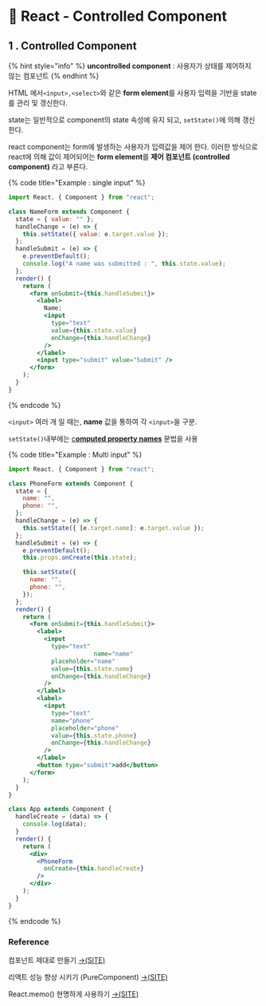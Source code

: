 # 📄 React - Controlled Component

## 1 . Controlled Component 

{% hint style="info" %}
**uncontrolled component**  :  사용자가 상태를 제어하지 않는 컴포넌트
{% endhint %}

HTML 에서`<input>,<select>`와 같은 **form element**를  사용자 입력을 기반을 state를 관리 및 갱신한다.

state는 일반적으로 component의 state 속성에 유지 되고, `setState()`에 의해 갱신한다.

react component는 form에 발생하는 사용자가 입력값을 제어 한다.  이러한 방식으로 react에 의해 값이 제어되어는 **form element**를 **제어 컴포넌트 \(controlled component\)** 라고 부른다.

{% code title="Example : single input" %}
```jsx
import React, { Component } from "react";

class NameForm extends Component {
  state = { value: "" };
  handleChange = (e) => {
    this.setState({ value: e.target.value });
  };
  handleSubmit = (e) => {
    e.preventDefault();
    console.log("A name was submitted : ", this.state.value);
  };
  render() {
    return (
      <form onSubmit={this.handleSubmit}>
        <label>
          Name:
          <input
            type="text"
            value={this.state.value}
            onChange={this.handleChange}
          />
        </label>
        <input type="submit" value="Submit" />
      </form>
    );
  }
}

```
{% endcode %}

`<input>` 여러 개 일 때는, **name** 값을 통하여 각 `<input>`을 구분.

`setState()`내부에는 [c**omputed property names**](https://developer.mozilla.org/en-US/docs/Web/JavaScript/Reference/Operators/Object_initializer#Computed_property_names) 문법을 사용

{% code title="Example : Multi input" %}
```jsx
import React, { Component } from "react";

class PhoneForm extends Component {
  state = {
    name: "",
    phone: "",
  };
  handleChange = (e) => {
    this.setState({ [e.target.name]: e.target.value });
  };
  handleSubmit = (e) => {
    e.preventDefault();
    this.props.onCreate(this.state);

    this.setState({
      name: "",
      phone: "",
    });
  };
  render() {
    return (
      <form onSubmit={this.handleSubmit}>
        <label>
          <input
            type="text"
						name="name"
            placeholder="name"
            value={this.state.name}
            onChange={this.handleChange}
          />
        </label>
        <label>
          <input
            type="text"
            name="phone"
            placeholder="phone"
            value={this.state.phone}
            onChange={this.handleChange}
          />
        </label>
        <button type="submit">add</button>
      </form>
    );
  }
}

class App extends Component {
  handleCreate = (data) => {
    console.log(data);
  }
  render() {
    return (
      <div>
        <PhoneForm
          onCreate={this.handleCreate}
        />
      </div>
    );
  }
}
```
{% endcode %}

### Reference <a id="reference"></a>

컴포넌트 제대로 만들기 [→\(SITE\)﻿](https://hyunseob.github.io/2019/06/02/react-component-the-right-way/)

리액트 성능 향상 시키기 \(PureComponent\) [→\(SITE\)﻿](https://wonism.github.io/react-pure-component/)

 React.memo\(\) 현명하게 사용하기 [→\(SITE\)](https://ui.toast.com/weekly-pick/ko_20190731/)





